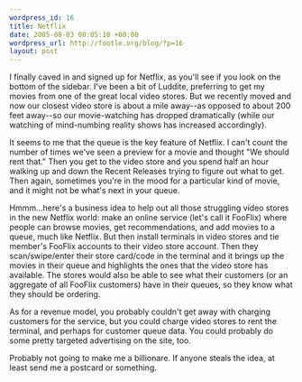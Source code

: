 ```yaml
--- 
wordpress_id: 16
title: Netflix
date: 2005-08-03 00:05:18 +00:00
wordpress_url: http://footle.org/blog/?p=16
layout: post
---
```

<p>I finally caved in and signed up for Netflix, as you'll see if you look on the bottom of the sidebar. I've been a bit of Luddite, preferring to get my movies from one of the great local video stores. But we recently moved and now our closest video store is about a mile away--as opposed to about 200 feet away--so our movie-watching has dropped dramatically (while our watching of mind-numbing reality shows has increased accordingly).</p>
<p>It seems to me that the queue is the key feature of Netflix. I can't count the number of times we've seen a preview for a movie and thought "We should rent that." Then you get to the video store and you spend half an hour walking up and down the Recent Releases trying to figure out what to get. Then again, sometimes you're in the mood for a particular kind of movie, and it might not be what's next in your queue.</p>
<p>Hmmm...here's a business idea to help out all those struggling video stores in the new Netflix world: make an online service (let's call it FooFlix) where people can browse movies, get recommendations, and add movies to a queue, much like Netflix. But then install terminals in video stores and tie member's FooFlix accounts to their video store account. Then they scan/swipe/enter their store card/code in the terminal and it brings up the movies in their queue and highlights the ones that the video store has available. The stores would also be able to see what their customers (or an aggregate of all FooFlix customers) have in their queues, so they know what they should be ordering.</p>
<p>As for a revenue model, you probably couldn't get away with charging customers for the service, but you could charge video stores to rent the terminal, and perhaps for customer queue data. You could probably do some pretty targeted advertising on the site, too.</p>
<p>Probably not going to make me a billionare. If anyone steals the idea, at least send me a postcard or something.</p>
